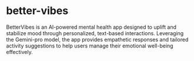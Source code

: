 # better-vibes
BetterVibes is an AI-powered mental health app designed to uplift and stabilize mood through personalized, text-based interactions. Leveraging the Gemini-pro model, the app provides empathetic responses and tailored activity suggestions to help users manage their emotional well-being effectively.
